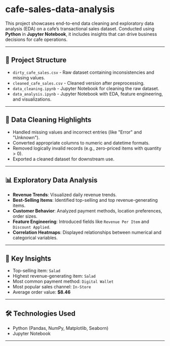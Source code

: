 # cafe-sales-data-analysis

This project showcases end-to-end data cleaning and exploratory data analysis (EDA) on a cafe’s transactional sales dataset. Conducted using **Python** in **Jupyter Notebook**, it includes insights that can drive business decisions for cafe operations.

---

## 📁 Project Structure

- `dirty_cafe_sales.csv` - Raw dataset containing inconsistencies and missing values.
- `cleaned_cafe_sales.csv` - Cleaned version after preprocessing.
- `data_cleaning.ipynb` - Jupyter Notebook for cleaning the raw dataset.
- `data_analysis.ipynb` - Jupyter Notebook with EDA, feature engineering, and visualizations.

---

## 🧹 Data Cleaning Highlights

- Handled missing values and incorrect entries (like "Error" and "Unknown").
- Converted appropriate columns to numeric and datetime formats.
- Removed logically invalid records (e.g., zero-priced items with quantity > 0).
- Exported a cleaned dataset for downstream use.

---

## 📊 Exploratory Data Analysis

- **Revenue Trends**: Visualized daily revenue trends.
- **Best-Selling Items**: Identified top-selling and top revenue-generating items.
- **Customer Behavior**: Analyzed payment methods, location preferences, order sizes.
- **Feature Engineering**: Introduced fields like `Revenue Per Item` and `Discount Applied`.
- **Correlation Heatmaps**: Displayed relationships between numerical and categorical variables.

---

## 📌 Key Insights

- Top-selling item: `Salad`
- Highest revenue-generating item: `Salad`
- Most common payment method: `Digital Wallet`
- Most popular sales channel: `In-Store`
- Average order value: **$8.46**

---

## 🛠️ Technologies Used

- Python (Pandas, NumPy, Matplotlib, Seaborn)
- Jupyter Notebook

---
